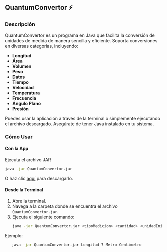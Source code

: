 
## QuantumConvertor ⚡

### Descripción
QuantumConvertor es un programa en Java que facilita la conversión de unidades de medida de manera sencilla y eficiente. Soporta conversiones en diversas categorías, incluyendo:
- **Longitud**
- **Área**
- **Volumen**
- **Peso**
- **Datos**
- **Tiempo**
- **Velocidad**
- **Temperatura**
- **Frecuencia**
- **Ángulo Plano**
- **Presión**
  
 Puedes usar la aplicación a través de la terminal o simplemente ejecutando el archivo descargado.
 Asegúrate de tener Java instalado en tu sistema.

### Cómo Usar

#### Con la App 
Ejecuta el archivo JAR 
  ```bash
java -jar QuantumConvertor.jar
```
O haz clic [aquí](https://github.com/righelCH/QuantumConvertor/blob/fa1df8bb941f720f24bcb4665c87099ee03b43e2/QuantumConvertor.jar) para descargarlo.

#### Desde la Terminal
1. Abre la terminal.
2. Navega a la carpeta donde se encuentra el archivo `QuantumConvertor.jar`.
3. Ejecuta el siguiente comando:
   ```bash
   java -jar QuantumConvertor.jar <tipoMedicion> <cantidad> <unidadInicial> <unidadFinal>
   ```
Ejemplo:
```bash
   java -jar QuantumConvertor.jar Longitud 7 Metro Centimetro
